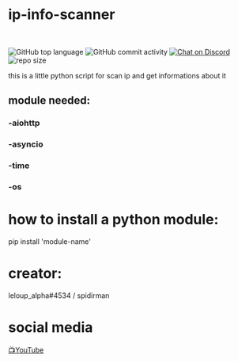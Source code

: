 # ip-info-scanner
 <br/>
  
 ![GitHub top language](https://img.shields.io/github/languages/top/spidirman/ip-scanner?style=for-the-badge)
 ![GitHub commit activity](https://img.shields.io/github/commit-activity/m/spidirman/ip-sacnner?style=for-the-badge)
 [![Chat on Discord](https://img.shields.io/badge/discord-.gg%2Ftest-5865F2?style=for-the-badge&logo=discord&logoColor=white)](https://discord.gg/test)
 ![repo size](https://img.shields.io/github/repo-size/spidirman/ip-scanner?style=for-the-badge)
</div>
this is a little python script for scan ip and get informations about it

## module needed:

### -aiohttp
### -asyncio
### -time
### -os

# how to install a python module: 
pip install 'module-name'

# creator:
leloup_alpha#4534 / spidirman

# social media
  <a href="https://youtube.com/c/leloupalpha">📺YouTube</a>

